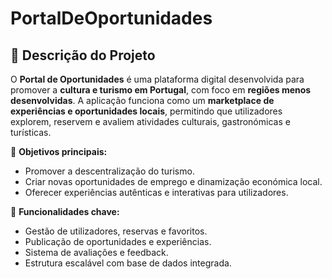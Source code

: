# PortalDeOportunidades
## 📌 Descrição do Projeto

O **Portal de Oportunidades** é uma plataforma digital desenvolvida para promover a **cultura e turismo em Portugal**, com foco em **regiões menos desenvolvidas**. A aplicação funciona como um **marketplace de experiências e oportunidades locais**, permitindo que utilizadores explorem, reservem e avaliem atividades culturais, gastronómicas e turísticas.

🔹 **Objetivos principais:**

* Promover a descentralização do turismo.
* Criar novas oportunidades de emprego e dinamização económica local.
* Oferecer experiências autênticas e interativas para utilizadores.

🔹 **Funcionalidades chave:**

* Gestão de utilizadores, reservas e favoritos.
* Publicação de oportunidades e experiências.
* Sistema de avaliações e feedback.
* Estrutura escalável com base de dados integrada.

